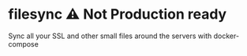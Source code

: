 # filesync ⚠️ Not Production ready
Sync all your SSL and other small files around the servers with docker-compose
